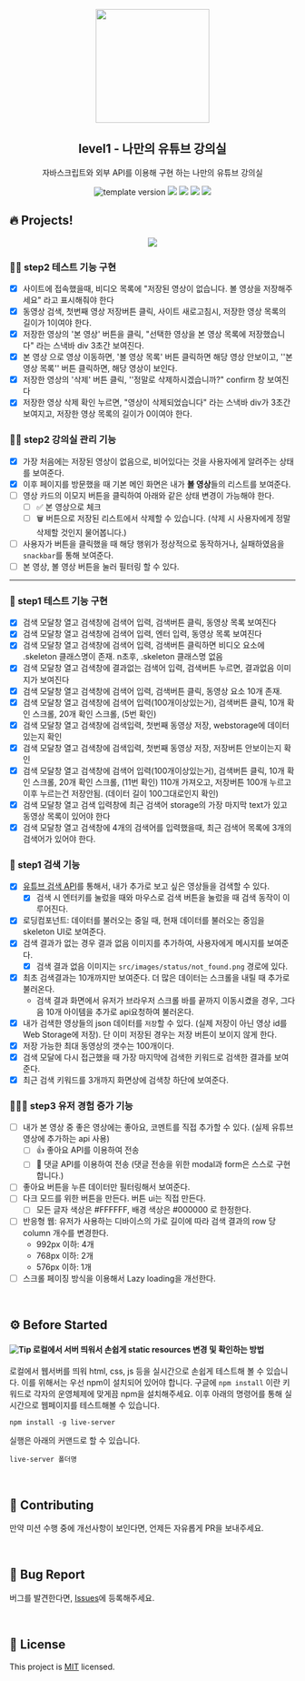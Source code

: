 <p align="middle" >
  <img width="200px;" src="./src/images/readme/laptop_with_youtube_logo.png"/>
</p>
<h2 align="middle">level1 - 나만의 유튜브 강의실</h2>
<p align="middle">자바스크립트와 외부 API를 이용해 구현 하는 나만의 유튜브 강의실</p>
<p align="middle">
  <img src="https://img.shields.io/badge/version-1.0.0-blue?style=flat-square" alt="template version"/>
  <img src="https://img.shields.io/badge/language-html-red.svg?style=flat-square"/>
  <img src="https://img.shields.io/badge/language-css-blue.svg?style=flat-square"/>
  <img src="https://img.shields.io/badge/language-js-yellow.svg?style=flat-square"/>
  <a href="https://github.com/daybrush/moveable/blob/master/LICENSE" target="_blank">
    <img src="https://img.shields.io/github/license/daybrush/moveable.svg?style=flat-square&label=license&color=08CE5D"/>
  </a>
</p>

## 🔥 Projects!

<p align="middle">
  <img src="./src/images/readme/youtube_classroom_preview.png">
</p>

### 🎲🎲 step2 테스트 기능 구현

- [x] 사이트에 접속했을때, 비디오 목록에 "저장된 영상이 없습니다. 볼 영상을 저장해주세요" 라고 표시해줘야 한다
- [x] 동영상 검색, 첫번째 영상 저장버튼 클릭, 사이트 새로고침시, 저장한 영상 목록의 길이가 1이여야 한다.
- [x] 저장한 영상의 '본 영상' 버튼을 클릭, "선택한 영상을 본 영상 목록에 저장했습니다" 라는 스낵바 div 3초간 보여진다.
- [x] 본 영상 으로 영상 이동하면, '볼 영상 목록' 버튼 클릭하면 해당 영상 안보이고, ''본 영상 목록'' 버튼 클릭하면, 해당 영상이 보인다.
- [x] 저장한 영상의 '삭제' 버튼 클릭, ''정말로 삭제하시겠습니까?" confirm 창 보여진다
- [x] 저장한 영상 삭제 확인 누르면, "영상이 삭제되었습니다" 라는 스낵바 div가 3초간 보여지고, 저장한 영상 목록의 길이가 0이여야 한다.

### 🎯🎯 step2 강의실 관리 기능

- [x] 가장 처음에는 저장된 영상이 없음으로, 비어있다는 것을 사용자에게 알려주는 상태를 보여준다.
- [x] 이후 페이지를 방문했을 때 기본 메인 화면은 내가 **볼 영상**들의 리스트를 보여준다.
- [ ] 영상 카드의 이모지 버튼을 클릭하여 아래와 같은 상태 변경이 가능해야 한다.
  - [ ] ✅ 본 영상으로 체크
  - [ ] 🗑️ 버튼으로 저장된 리스트에서 삭제할 수 있습니다. (삭제 시 사용자에게 정말 삭제할 것인지 물어봅니다.)
- [ ] 사용자가 버튼을 클릭했을 때 해당 행위가 정상적으로 동작하거나, 실패하였음을 `snackbar`를 통해 보여준다.
- [ ] 본 영상, 볼 영상 버튼을 눌러 필터링 할 수 있다.

---

### 🎲 step1 테스트 기능 구현

- [x] 검색 모달창 열고 검색창에 검색어 입력, 검색버튼 클릭, 동영상 목록 보여진다
- [x] 검색 모달창 열고 검색창에 검색어 입력, 엔터 입력, 동영상 목록 보여진다
- [x] 검색 모달창 열고 검색창에 검색어 입력, 검색버튼 클릭하면 비디오 요소에 .skeleton 클래스명이 존재. n초후, .skeleton 클래스명 없음
- [x] 검색 모달창 열고 검색창에 결과없는 검색어 입력, 검색버튼 누르면, 결과없음 이미지가 보여진다
- [x] 검색 모달창 열고 검색창에 검색어 입력, 검색버튼 클릭, 동영상 요소 10개 존재.
- [x] 검색 모달창 열고 검색창에 검색어 입력(100개이상있는거), 검색버튼 클릭, 10개 확인 스크롤, 20개 확인 스크롤, (5번 확인)
- [x] 검색 모달창 열고 검색창에 검색입력, 첫번째 동영상 저장, webstorage에 데이터 있는지 확인
- [x] 검색 모달창 열고 검색창에 검색입력, 첫번째 동영상 저장, 저장버튼 안보이는지 확인
- [x] 검색 모달창 열고 검색창에 검색어 입력(100개이상있는거), 검색버튼 클릭, 10개 확인 스크롤, 20개 확인 스크롤, (11번 확인) 110개 가져오고, 저장버튼 100개 누르고 이후 누르는건 저장안됨. (데이터 길이 100그대로인지 확인)
- [x] 검색 모달창 열고 검색 입력창에 최근 검색어 storage의 가장 마지막 text가 있고 동영상 목록이 있어야 한다
- [x] 검색 모달창 열고 검색창에 4개의 검색어를 입력했을때, 최근 검색어 목록에 3개의 검색어가 있어야 한다.

### 🎯 step1 검색 기능

- [x] [유튜브 검색 API](https://developers.google.com/youtube/v3/getting-started?hl=ko)를 통해서, 내가 추가로 보고 싶은 영상들을 검색할 수 있다.
  - [x] 검색 시 엔터키를 눌렀을 때와 마우스로 검색 버튼을 눌렀을 때 검색 동작이 이루어진다.
- [x] 로딩컴포넌트: 데이터를 불러오는 중일 때, 현재 데이터를 불러오는 중임을 skeleton UI로 보여준다.
- [x] 검색 결과가 없는 경우 결과 없음 이미지를 추가하여, 사용자에게 메시지를 보여준다.
  - [x] 검색 결과 없음 이미지는 `src/images/status/not_found.png` 경로에 있다.
- [x] 최초 검색결과는 10개까지만 보여준다. 더 많은 데이터는 스크롤을 내릴 때 추가로 불러온다.
  - 검색 결과 화면에서 유저가 브라우저 스크롤 바를 끝까지 이동시켰을 경우, 그다음 10개 아이템을 추가로 api요청하여 불러온다.
- [x] 내가 검색한 영상들의 json 데이터를 `저장`할 수 있다. (실제 저장이 아닌 영상 id를 Web Storage에 저장). 단 이미 저장된 경우는 저장 버튼이 보이지 않게 한다.
- [x] 저장 가능한 최대 동영상의 갯수는 100개이다.
- [x] 검색 모달에 다시 접근했을 때 가장 마지막에 검색한 키워드로 검색한 결과를 보여준다.
- [x] 최근 검색 키워드를 3개까지 화면상에 검색창 하단에 보여준다.

### 🎯🎯🎯 step3 유저 경험 증가 기능

- [ ] 내가 본 영상 중 좋은 영상에는 좋아요, 코멘트를 직접 추가할 수 있다. (실제 유튜브 영상에 추가하는 api 사용)
  - [ ] 👍 좋아요 API를 이용하여 전송
  - [ ] 💬 댓글 API를 이용하여 전송 (댓글 전송을 위한 modal과 form은 스스로 구현합니다.)
- [ ] 좋아요 버튼을 누른 데이터만 필터링해서 보여준다.
- [ ] 다크 모드를 위한 버튼을 만든다. 버튼 ui는 직접 만든다.
  - [ ] 모든 글자 색상은 #FFFFFF, 배경 색상은 #000000 로 한정한다.
- [ ] 반응형 웹: 유저가 사용하는 디바이스의 가로 길이에 따라 검색 결과의 row 당 column 개수를 변경한다.
  - 992px 이하: 4개
  - 768px 이하: 2개
  - 576px 이하: 1개
- [ ] 스크롤 페이징 방식을 이용해서 Lazy loading을 개선한다.

<br>

## ⚙️ Before Started

#### <img alt="Tip" src="https://img.shields.io/static/v1.svg?label=&message=Tip&style=flat-square&color=673ab8"> 로컬에서 서버 띄워서 손쉽게 static resources 변경 및 확인하는 방법

로컬에서 웹서버를 띄워 html, css, js 등을 실시간으로 손쉽게 테스트해 볼 수 있습니다. 이를 위해서는 우선 npm이 설치되어 있어야 합니다. 구글에 `npm install` 이란 키워드로 각자의 운영체제에 맞게끔 npm을 설치해주세요. 이후 아래의 명령어를 통해 실시간으로 웹페이지를 테스트해볼 수 있습니다.

```
npm install -g live-server
```

실행은 아래의 커맨드로 할 수 있습니다.

```
live-server 폴더명
```

<br>

## 👏 Contributing

만약 미션 수행 중에 개선사항이 보인다면, 언제든 자유롭게 PR을 보내주세요.

<br>

## 🐞 Bug Report

버그를 발견한다면, [Issues](https://github.com/woowacourse/javascript-youtube-classroom/issues)에 등록해주세요.

<br>

## 📝 License

This project is [MIT](https://github.com/woowacourse/javascript-youtube-classroom/blob/main/LICENSE) licensed.
